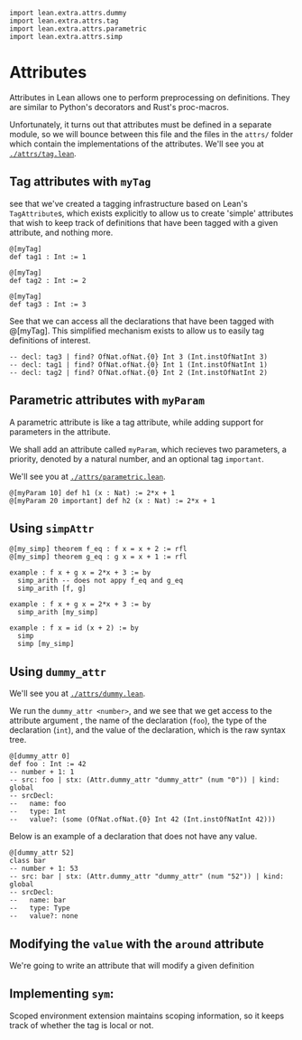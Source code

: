```lean
import lean.extra.attrs.dummy
import lean.extra.attrs.tag
import lean.extra.attrs.parametric
import lean.extra.attrs.simp
```

# Attributes

Attributes in Lean allows one to perform preprocessing on definitions.
They are similar to Python's decorators and Rust's proc-macros.

Unfortunately, it turns out that attributes must be defined in a separate module, so
we will bounce between this file and the files in the `attrs/` folder which
contain the implementations of the attributes. We'll see you at 
[`./attrs/tag.lean`](./attrs/tag.lean).

## Tag attributes with `myTag`

see that we've created a tagging infrastructure based on Lean's `TagAttribute`s, which exists
explicitly to allow us to create 'simple' attributes that wish to keep track of
definitions that have been tagged with a given attribute, and nothing more.

```lean
@[myTag]
def tag1 : Int := 1

@[myTag]
def tag2 : Int := 2

@[myTag]
def tag3 : Int := 3
```

See that we can access all the declarations that have been tagged with @[myTag].
This simplified mechanism exists to allow us to easily tag definitions of interest.

```lean
-- decl: tag3 | find? OfNat.ofNat.{0} Int 3 (Int.instOfNatInt 3)
-- decl: tag1 | find? OfNat.ofNat.{0} Int 1 (Int.instOfNatInt 1)
-- decl: tag2 | find? OfNat.ofNat.{0} Int 2 (Int.instOfNatInt 2)
```

## Parametric attributes with `myParam`

A parametric attribute is like a tag attribute, while adding support for
parameters in the attribute. 

We shall add an attribute called `myParam`, which recieves two parameters,
a priority, denoted by a natural number, and an optional tag `important`.


We'll see you at [`./attrs/parametric.lean`](./attrs/dummy.lean).

```lean
@[myParam 10] def h1 (x : Nat) := 2*x + 1
@[myParam 20 important] def h2 (x : Nat) := 2*x + 1
```

## Using `simpAttr`

```lean
@[my_simp] theorem f_eq : f x = x + 2 := rfl
@[my_simp] theorem g_eq : g x = x + 1 := rfl

example : f x + g x = 2*x + 3 := by
  simp_arith -- does not appy f_eq and g_eq
  simp_arith [f, g]

example : f x + g x = 2*x + 3 := by
  simp_arith [my_simp]

example : f x = id (x + 2) := by
  simp
  simp [my_simp]
```

## Using `dummy_attr`

We'll see you at [`./attrs/dummy.lean`](./attrs/dummy.lean).


We run the `dummy_attr <number>`, and we see that we get access to the
attribute argument <number>, the name of the declaration (`foo`), the type
of the declaration (`int`), and the value of the declaration, which
is the raw syntax tree.

```lean
@[dummy_attr 0]
def foo : Int := 42
-- number + 1: 1
-- src: foo | stx: (Attr.dummy_attr "dummy_attr" (num "0")) | kind: global
-- srcDecl:
--   name: foo
--   type: Int
--   value?: (some (OfNat.ofNat.{0} Int 42 (Int.instOfNatInt 42)))
```

Below is an example of a declaration that does not have any value.

```lean
@[dummy_attr 52]
class bar 
-- number + 1: 53
-- src: bar | stx: (Attr.dummy_attr "dummy_attr" (num "52")) | kind: global
-- srcDecl:
--   name: bar
--   type: Type
--   value?: none
```

## Modifying the `value` with the `around` attribute

We're going to write an attribute that will modify a given definition


## Implementing `sym`:
Scoped environment extension maintains scoping information, so it keeps track of
whether the tag is local or not.
